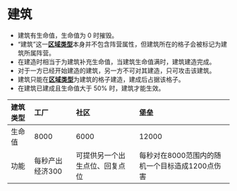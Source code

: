 # 建筑

- 建筑有生命值，生命值为 0 时摧毁。
- “建筑”这一[**区域类型**](../map/placetype)本身并不包含阵营属性，但建筑所在的格子会被标记为建筑所属阵营。
- 在建造时相当于为建筑补充生命值，当建筑生命值满时，建筑建造完成。
- 对于一方已经开始建造的建筑，另一方不可对其建造，只可攻击该建筑。
- 建筑只能在[**区域类型**](../map/placetype)为建筑的格子建造，建成后占据该格子。
- 在建筑已建成且生命值大于 50% 时，建筑才能生效。

| 建筑类型 | 工厂            | 社区                           | 堡垒                                           |
| :------- | :-------------- | :----------------------------- | :--------------------------------------------- |
| 生命值   | 8000            | 6000                           | 12000                                          |
| 功能     | 每秒产出经济300 | 可提供另一个出生点位、回复点位 | 每秒对在8000范围内的随机一个目标造成1200点伤害 |